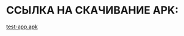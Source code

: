 # ССЫЛКА НА СКАЧИВАНИЕ APK:
[test-app.apk](https://drive.google.com/file/d/1CtEa2pyqswh2NaCVM0bUsBpDepDXPfTe/view?usp=drive_link)
